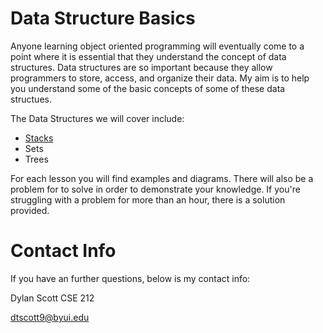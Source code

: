 # Data Structure Basics

Anyone learning object oriented programming will eventually come to a point where it is essential that they understand the concept of data structures. Data structures are so important because they allow programmers to store, access, and organize their data. My aim is to help you understand some of the basic concepts of some of these data structues.

The Data Structures we will cover include:
* [Stacks](stacks.md)
* Sets
* Trees

For each lesson you will find examples and diagrams. There will also be a problem for to solve in order to demonstrate your knowledge. If you're struggling with a problem for more than an hour, there is a solution provided. 

# Contact Info

If you have an further questions, below is my contact info:

Dylan Scott CSE 212

dtscott9@byui.edu